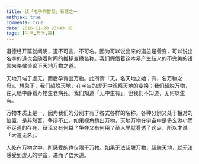 ```yaml
---
title: 读「老子的智慧」有感之一
mathjax: true
comments: true
date: 2016-11-20 23:43:00
tags: [生活,哲学,道]
---
```


道德经开篇就阐明，道不可言，不可名。因为可以说出来的道总是善变，可以说出名字的道也会随着时间的推移变换名称。我们假借着这本易产生歧义的不完美的语言来略微谈论下天地万物之道。

天地开端于虚无，而后孕育出万物。此所谓「无，名天地之始；有，名万物之母」。想象下，我们超脱天地，在宇宙的虚无中观察天地的变换；我们超脱万物，在天地中静看万物生老病死。我们知道「无中生有」，但我们不知道，无何以生有。

万物本质上是一，因为我们的分别才有了各式各样的名称。各种分别又处于相对的位置，是非然否，争辩不止。如果视角跳出万物，天地万物在宇宙中是多么渺小而不足道的存在，辩论又有何益？争夺又有何用？圣人早就看透了这点，所以才说「大道无名」。

人处在万物之中，所感受的也仅限于万物。如果无法超脱万物，超脱天地，就无法感受到虚无的宇宙，进而了悟大道。